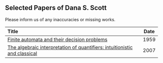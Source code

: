 ## Selected Papers of Dana S. Scott

Please inform us of any inaccuracies or missing works.

| Title | Date |
|:------|:----:|
|[Finite automata and their decision problems](https://github.com/CMU-HoTT/scott/blob/main/pdfs/1959-finite-automata-and-their-decision-problems.pdf)| 1959 |
|[The algebraic interpretation of quantifiers: intuitionistic and classical](https://github.com/CMU-HoTT/scott/blob/main/pdfs/2007-the-algebraic-interpretation-of-quantifiers.pdf)| 2007 |
